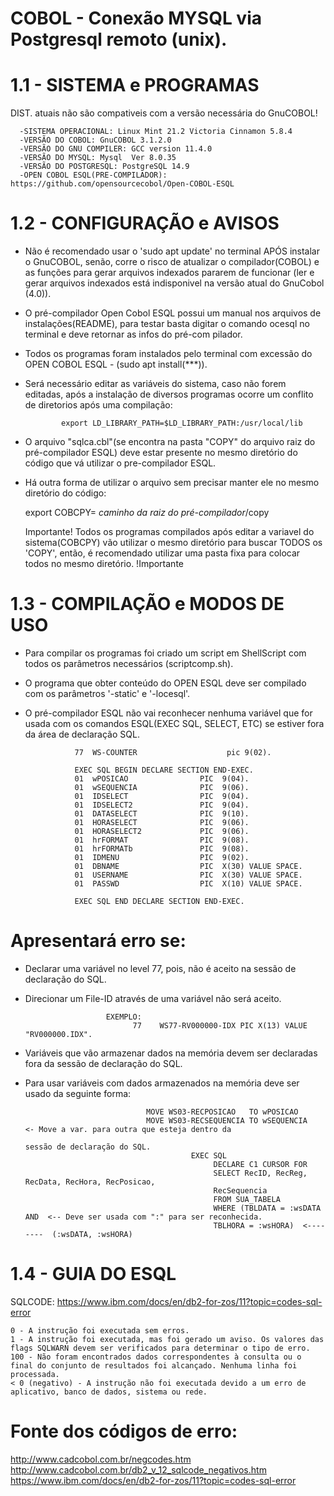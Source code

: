 # COBOL - Conexão MYSQL via Postgresql remoto (unix).

# 1.1 - SISTEMA e PROGRAMAS
    
 DIST. atuais não são compativeis com a versão necessária do GnuCOBOL!

      -SISTEMA OPERACIONAL: Linux Mint 21.2 Victoria Cinnamon 5.8.4     
      -VERSÃO DO COBOL: GnuCOBOL 3.1.2.0
      -VERSÃO DO GNU COMPILER: GCC version 11.4.0
      -VERSÃO DO MYSQL: Mysql  Ver 8.0.35
      -VERSÃO DO POSTGRESQL: PostgreSQL 14.9    
      -OPEN COBOL ESQL(PRE-COMPILADOR): https://github.com/opensourcecobol/Open-COBOL-ESQL



# 1.2 - CONFIGURAÇÃO e AVISOS

 -  Não é recomendado usar o 'sudo apt update' no terminal APÓS instalar o GnuCOBOL, senão, corre o risco de atualizar o compilador(COBOL) e as funções para gerar arquivos indexados
    pararem de funcionar (ler e gerar arquivos indexados está indisponivel na versão atual do GnuCobol (4.0)).    
 -  O pré-compilador Open Cobol ESQL possui um manual nos arquivos de instalações(README), para testar basta digitar o comando ocesql no terminal e deve retornar as infos do pré-com
    pilador.  
 -  Todos os programas foram instalados pelo terminal com excessão do OPEN COBOL ESQL - (sudo apt install(***)).

 -  Será necessário editar as variáveis do sistema, caso não forem editadas, após a instalação de diversos programas ocorre um conflito de diretorios após uma compilação:

                                                                      
                export LD_LIBRARY_PATH=$LD_LIBRARY_PATH:/usr/local/lib
               

    
 -  O arquivo "sqlca.cbl"(se encontra na pasta "COPY" do arquivo raiz do pré-compilador ESQL) deve estar presente no mesmo diretório do código que vá utilizar o pre-compilador ESQL.
 -  Há outra forma de utilizar o arquivo sem precisar manter ele no mesmo diretório do código:

     export COBCPY= *caminho da raiz do pré-compilador*/copy
                
    Importante!
            Todos os programas compilados após editar a variavel do sistema(COBCPY) vão utilizar 
            o mesmo diretório para buscar TODOS os 'COPY', então, é recomendado utilizar uma pasta
            fixa para colocar todos no mesmo diretório.
    !Importante






# 1.3 - COMPILAÇÃO e MODOS DE USO

 -  Para compilar os programas foi criado um script em ShellScript com todos os parâmetros necessários (scriptcomp.sh).
 -  O programa que obter conteúdo do OPEN ESQL deve ser compilado com os parâmetros '-static' e '-locesql'.

 -  O pré-compilador ESQL não vai reconhecer nenhuma variável que for usada com os comandos ESQL(EXEC SQL, SELECT, ETC) se estiver fora da área de declaração SQL.  
                                                                                                
                   77  WS-COUNTER                    pic 9(02).                              
                   
                   EXEC SQL BEGIN DECLARE SECTION END-EXEC.                                        
                   01  wPOSICAO                PIC  9(04).                      
                   01  wSEQUENCIA              PIC  9(06).                        
                   01  IDSELECT                PIC  9(04).                         
                   01  IDSELECT2               PIC  9(04).                                                        
                   01  DATASELECT              PIC  9(10).                          
                   01  HORASELECT              PIC  9(06).                       
                   01  HORASELECT2             PIC  9(06).                         
                   01  hrFORMAT                PIC  9(08).
                   01  hrFORMATb               PIC  9(08).                        
                   01  IDMENU                  PIC  9(02).                                                      
                   01  DBNAME                  PIC  X(30) VALUE SPACE.                                                                        
                   01  USERNAME                PIC  X(30) VALUE SPACE.                       
                   01  PASSWD                  PIC  X(10) VALUE SPACE.                                                        
                    
                   EXEC SQL END DECLARE SECTION END-EXEC.

# Apresentará erro se:  

- Declarar uma variável no level 77, pois, não é aceito na sessão de declaração do SQL.                       
- Direcionar um File-ID através de uma variável não será aceito.

                        EXEMPLO:
                              77    WS77-RV000000-IDX PIC X(13) VALUE "RV000000.IDX".                             
                                  
- Variáveis que vão armazenar dados na memória devem ser declaradas 
                            fora da sessão de declaração do SQL.        
                   
- Para usar variáveis com dados armazenados na memória deve ser usado da seguinte forma:
                                                                       
                                 MOVE WS03-RECPOSICAO   TO wPOSICAO                                                    
                                 MOVE WS03-RECSEQUENCIA TO wSEQUENCIA   <- Move a var. para outra que esteja dentro da 
                                                                                   sessão de declaração do SQL.
                                           EXEC SQL                                               
                                                DECLARE C1 CURSOR FOR
                                                SELECT RecID, RecReg, RecData, RecHora, RecPosicao,
                                                RecSequencia
                                                FROM SUA_TABELA
                                                WHERE (TBLDATA = :wsDATA AND  <-- Deve ser usada com ":" para ser reconhecida.
                                                TBLHORA = :wsHORA)  <--------  (:wsDATA, :wsHORA)
                                           


# 1.4 - GUIA DO ESQL

  SQLCODE: https://www.ibm.com/docs/en/db2-for-zos/11?topic=codes-sql-error
  

    0 - A instrução foi executada sem erros.
    1 - A instrução foi executada, mas foi gerado um aviso. Os valores das flags SQLWARN devem ser verificados para determinar o tipo de erro.
    100 - Não foram encontrados dados correspondentes à consulta ou o final do conjunto de resultados foi alcançado. Nenhuma linha foi processada.
    < 0 (negativo) - A instrução não foi executada devido a um erro de aplicativo, banco de dados, sistema ou rede.

# Fonte dos códigos de erro: 
http://www.cadcobol.com.br/negcodes.htm   
http://www.cadcobol.com.br/db2_v_12_sqlcode_negativos.htm 
https://www.ibm.com/docs/en/db2-for-zos/11?topic=codes-sql-error
    
